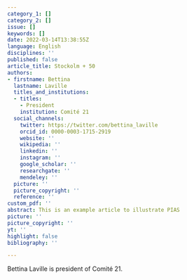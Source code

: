 ```yaml
---
category_1: []
category_2: []
issue: []
keywords: []
date: 2022-03-14T13:38:55Z
language: English
disciplines: ''
published: false
article_title: Stockolm + 50
authors:
- firstname: Bettina
  lastname: Laville
  titles_and_institutions:
  - titles:
    - President
    institution: Comité 21
  social_channels:
    twitter: https://twitter.com/bettina_laville
    orcid_id: 0000-0003-1715-2919
    website: ''
    wikipedia: ''
    linkedin: ''
    instagram: ''
    google_scholar: ''
    researchgate: ''
    mendeley: ''
  picture: ''
  picture_copyright: ''
  reference: ''
custom_pdf: ''
abstract: This is an example article to illustrate PIAS
picture: ''
picture_copyright: ''
yt: ''
highlight: false
bibliography: ''

---
```

Bettina Laville is president of Comité 21. 